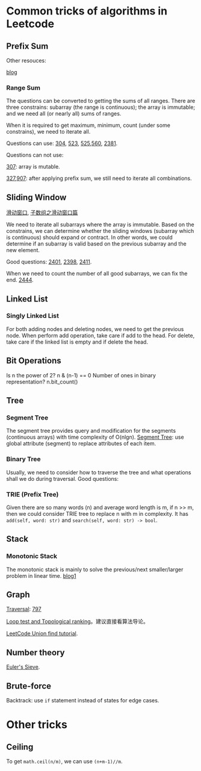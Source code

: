 # Common tricks of algorithms in Leetcode

## Prefix Sum
Other resouces: 

[blog](https://lfool.github.io/LFool-Notes/algorithm/%E5%89%8D%E7%BC%80%E5%92%8C%E6%95%B0%E7%BB%84.html)
### Range Sum
The questions can be converted to getting the sums of all ranges. There are three constrains: subarray (the range is continuous); the array is immutable; and we need all (or nearly all) sums of ranges.

When it is required to get maximum, minimum, count (under some constrains), we need to iterate all.

Questions can use: [304](https://leetcode.com/problems/range-sum-query-2d-immutable/), [523](https://leetcode.com/problems/continuous-subarray-sum/), [525](https://leetcode.com/problems/contiguous-array/),[560](https://leetcode.com/problems/subarray-sum-equals-k/), [2381](https://leetcode.com/problems/shifting-letters-ii/).

Questions can not use:

[307](https://leetcode.com/problems/range-sum-query-mutable/): array is mutable.

[327](https://leetcode.com/problems/count-of-range-sum/),[907](https://leetcode.com/problems/sum-of-subarray-minimums/): after applying prefix sum, we still need to iterate all combinations.


## Sliding Window
[滑动窗口](https://lfool.github.io/LFool-Notes/algorithm/%E6%BB%91%E5%8A%A8%E7%AA%97%E5%8F%A3.html), [子数组之滑动窗口篇](https://lfool.github.io/LFool-Notes/algorithm/%E5%AD%90%E6%95%B0%E7%BB%84%E4%B9%8B%E6%BB%91%E5%8A%A8%E7%AA%97%E5%8F%A3%E7%AF%87.html)

We need to iterate all subarrays where the array is immutable. Based on the constrains, we can determine whether the sliding windows (subarray which is continuous) should expand or contract. In other words, we could determine if an subarray is valid based on the previous subarray and the new element.

Good questions:
[2401](https://leetcode.com/problems/longest-nice-subarray/), [2398](https://leetcode.com/problems/maximum-number-of-robots-within-budget/), [2411](https://leetcode.com/problems/smallest-subarrays-with-maximum-bitwise-or/).

When we need to count the number of all good subarrays, we can fix the end.
[2444](https://leetcode.com/problems/count-subarrays-with-fixed-bounds/).


## Linked List
### Singly Linked List
For both adding nodes and deleting nodes, we need to get the previous node. When perform add operation, take care if add to the head. For delete, take care if the linked list is empty and if delete the head.


## Bit Operations
Is n the power of 2?  n & (n-1) == 0
Number of ones in binary representation? n.bit_count()


## Tree
### Segment Tree
The segment tree provides query and modification for the segments (continuous arrays) with time complexity of O(nlgn).
[Segment Tree](https://lfool.github.io/LFool-Notes/algorithm/%E7%BA%BF%E6%AE%B5%E6%A0%91%E8%AF%A6%E8%A7%A3.html): use global attribute (segment) to replace attributes of each item.

### Binary Tree
Usually, we need to consider how to traverse the tree and what operations shall we do during traversal.
Good questions:


### TRIE (Prefix Tree)
Given there are so many words (n) and average word length is m, if n >> m, then we could consider TRIE tree to replace n with m in complexity. It has `add(self, word: str)` and `search(self, word: str) -> bool`.


## Stack
### Monotonic Stack
The monotonic stack is mainly to solve the previous/next smaller/larger problem in linear time.
[blog1](https://itnext.io/monotonic-stack-identify-pattern-3da2d491a61e)
## Graph

<!-- ### Traversal -->
[Traversal](https://lfool.github.io/LFool-Notes/algorithm/%E5%9B%BE%E7%9A%84%E9%81%8D%E5%8E%86.html): [797](https://leetcode.com/problems/all-paths-from-source-to-target/discuss/986429/Python-Iterative-DFS-with-detailed-time-complexity-and-visuals)

[Loop test and Topological ranking](https://lfool.github.io/LFool-Notes/algorithm/%E7%8E%AF%E6%A3%80%E6%B5%8B-%E6%8B%93%E6%89%91%E6%8E%92%E5%BA%8F.html)。建议直接看算法导论。

<!-- ### Union-Find -->
[LeetCode Union find tutorial](https://leetcode.com/explore/learn/card/graph/618/disjoint-set/3844/).

## Number theory
[Euler's Sieve](https://codeforces.com/blog/entry/54090).


## Brute-force
Backtrack: use `if` statement instead of states for edge cases.


# Other tricks
## Ceiling
To get `math.ceil(n/m)`, we can use `(n+m-1)//m`.